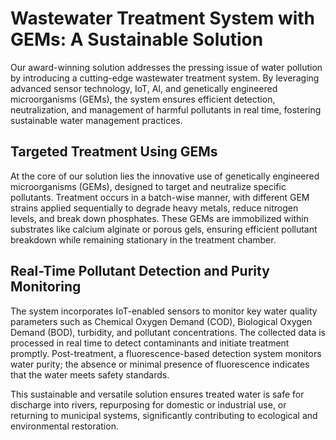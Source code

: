 # Wastewater Treatment System with GEMs: A Sustainable Solution  

Our award-winning solution addresses the pressing issue of water pollution by introducing a cutting-edge wastewater treatment system. By leveraging advanced sensor technology, IoT, AI, and genetically engineered microorganisms (GEMs), the system ensures efficient detection, neutralization, and management of harmful pollutants in real time, fostering sustainable water management practices.  

## Targeted Treatment Using GEMs  
At the core of our solution lies the innovative use of genetically engineered microorganisms (GEMs), designed to target and neutralize specific pollutants. Treatment occurs in a batch-wise manner, with different GEM strains applied sequentially to degrade heavy metals, reduce nitrogen levels, and break down phosphates. These GEMs are immobilized within substrates like calcium alginate or porous gels, ensuring efficient pollutant breakdown while remaining stationary in the treatment chamber.  

## Real-Time Pollutant Detection and Purity Monitoring  
The system incorporates IoT-enabled sensors to monitor key water quality parameters such as Chemical Oxygen Demand (COD), Biological Oxygen Demand (BOD), turbidity, and pollutant concentrations. The collected data is processed in real time to detect contaminants and initiate treatment promptly. Post-treatment, a fluorescence-based detection system monitors water purity; the absence or minimal presence of fluorescence indicates that the water meets safety standards.  

This sustainable and versatile solution ensures treated water is safe for discharge into rivers, repurposing for domestic or industrial use, or returning to municipal systems, significantly contributing to ecological and environmental restoration.  
